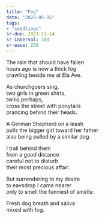 ```yaml
---
title: "Fog"
date: "2023-05-15"
tags:
- "seedlings"
sr-due: 2023-11-14
sr-interval: 103
sr-ease: 250
---
```

The rain that should have fallen  
hours ago is now a thick fog  
crawling beside me at Ela Ave.  

As churchgoers sing,  
two girls in green shirts,  
twins perhaps,  
cross the street with ponytails  
prancing behind their heads.  

A German Shepherd on a leash  
pulls the bigger girl toward her father  
also being pulled by a similar dog.  

I trail behind them  
from a good distance  
careful not to disturb  
their most precious affair.  

But surrendering to my desire  
to eavsdrop I came nearer  
only to smell the funniest of smells:  

Fresh dog breath and saliva  
mixed with fog.  